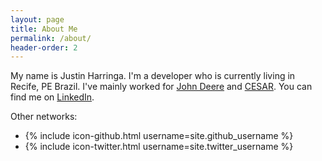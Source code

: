 ```yaml
---
layout: page
title: About Me
permalink: /about/
header-order: 2
---
```


My name is Justin Harringa. I'm a developer who is currently living in
Recife, PE Brazil. I've mainly worked for [John Deere](https://www.deere.com) 
and [CESAR](http://www.cesar.org.br). You can find me on 
[LinkedIn](https://www.linkedin.com/in/justinharringa).

Other networks:

- {% include icon-github.html username=site.github_username %}
- {% include icon-twitter.html username=site.twitter_username %}
